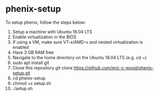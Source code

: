 # phenix-setup
To setup phenix, follow the steps below:

1) Setup a machine with Ubuntu 18.04 LTS
2) Enable virtualization in the BIOS
3) If using a VM, make sure VT-x/AMD-v and nested virtualization is enabled
4) Have 3 GB RAM free
5) Navigate to the home directory on the Ubuntu 18.04 LTS (e.g. cd ~)
6) sudo apt install git
7) Clone this repository git clone https://github.com/eric-c-wood/phenix-setup.git
8) cd phenix-setup
9) chmod +x setup.sh
10) ./setup.sh
  


